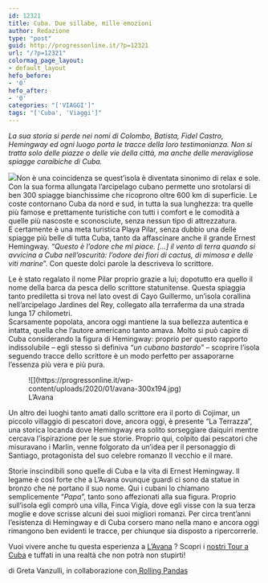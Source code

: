 ```yaml
---
id: 12321
title: Cuba. Due sillabe, mille emozioni
author: Redazione
type: "post"
guid: http://progressonline.it/?p=12321
url: "/?p=12321"
colormag_page_layout:
- default_layout
hefo_before:
- '0'
hefo_after:
- '0'
categories: "['VIAGGI']"
tags: "['Cuba', 'Viaggi']"
---
```


*La sua storia si perde nei nomi di Colombo, Batista, Fidel Castro, Hemingway ed ogni luogo porta le tracce della loro testimonianza. Non si tratta solo delle piazze o delle vie della città, ma anche delle meravigliose spiagge caraibiche di Cuba.*

![](https://progressonline.it/wp-content/uploads/2020/01/cuba-300x200.jpeg)Non è una coincidenza se quest’isola è diventata sinonimo di relax e sole. Con la sua forma allungata l’arcipelago cubano permette uno srotolarsi di ben 300 spiagge bianchissime che ricoprono oltre 600 km di superficie. Le coste contornano Cuba da nord e sud, in tutta la sua lunghezza: tra quelle più famose e prettamente turistiche con tutti i comfort e le comodità a quelle più nascoste e sconosciute, senza nessun tipo di attrezzatura.  
E certamente è una meta turistica Playa Pilar, senza dubbio una delle spiagge più belle di tutta Cuba, tanto da affascinare anche il grande Ernest Hemingway. *“Questo è l’odore che mi piace. \[…\] il vento di terra quando si avvicina a Cuba nell’oscurità: l’odore dei fiori di cactus, di mimosa e delle viti marine*”. Con queste dolci parole la descriveva lo scrittore.

Le è stato regalato il nome Pilar proprio grazie a lui; dopotutto era quello il nome della barca da pesca dello scrittore statunitense. Questa spiaggia tanto prediletta si trova nel lato ovest di Cayo Guillermo, un’isola corallina nell’arcipelago Jardines del Rey, collegato alla terraferma da una strada lunga 17 chilometri.  
Scarsamente popolata, ancora oggi mantiene la sua bellezza autentica e intatta, quella che l’autore americano tanto amava. Molto si può capire di Cuba considerando la figura di Hemingway: proprio per questo rapporto indissolubile – egli stesso si definiva *“un cubano bastardo*” – scoprire l’isola seguendo tracce dello scrittore è un modo perfetto per assaporarne l’essenza più vera e più pura.

<figure aria-describedby="caption-attachment-12323" class="wp-caption alignright" id="attachment_12323" style="width: 350px">![](https://progressonline.it/wp-content/uploads/2020/01/avana-300x194.jpg)<figcaption class="wp-caption-text" id="caption-attachment-12323">L’Avana</figcaption></figure>

Un altro dei luoghi tanto amati dallo scrittore era il porto di Cojimar, un piccolo villaggio di pescatori dove, ancora oggi, è presente “La Terrazza”, una storica locanda dove Hemingway era solito sorseggiare daiquiri mentre cercava l’ispirazione per le sue storie. Proprio qui, colpito dai pescatori che misuravano i Marlin, venne folgorato da un’idea per il personaggio di Santiago, protagonista del suo celebre romanzo Il vecchio e il mare.

Storie inscindibili sono quelle di Cuba e la vita di Ernest Hemingway. Il legame è così forte che a L’Avana ovunque guardi ci sono da statue in bronzo che ne portano il suo nome. Qui i cubani lo chiamano semplicemente “*Papa*”, tanto sono affezionati alla sua figura. Proprio sull’isola egli comprò una villa, Finca Vigía, dove egli visse con la sua terza moglie e dove scrisse alcuni dei suoi migliori romanzi. Per circa trent’anni l’esistenza di Hemingway e di Cuba corsero mano nella mano e ancora oggi rimangono ben evidenti le tracce, per chiunque sia disposto a ripercorrerle.

Vuoi vivere anche tu questa esperienza a [L’Avana](https://www.rollingpandas.it/tour/lavana-citta-meravigliosa_916) ? Scopri i [nostri Tour a Cuba](https://www.rollingpandas.it/destinazione/cuba) e tuffati in una realtà che non potrà non stupirti!

di Greta Vanzulli, in collaborazione con[ Rolling Pandas](https://www.rollingpandas.it/)